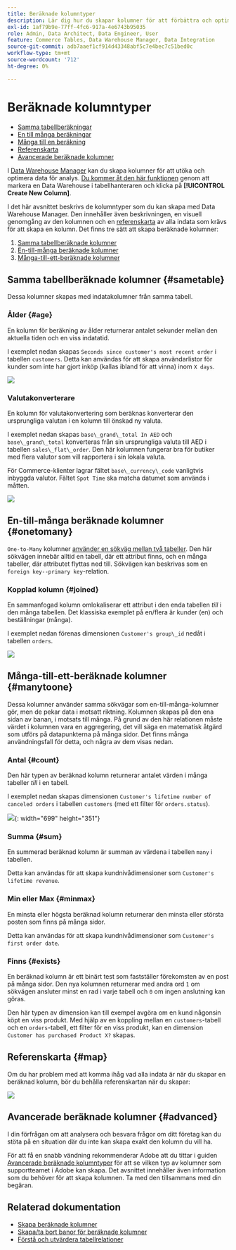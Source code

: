 ```yaml
---
title: Beräknade kolumntyper
description: Lär dig hur du skapar kolumner för att förbättra och optimera data för analys.
exl-id: 1af79b9e-77ff-4fc6-917a-4e6743b95035
role: Admin, Data Architect, Data Engineer, User
feature: Commerce Tables, Data Warehouse Manager, Data Integration
source-git-commit: adb7aaef1cf914d43348abf5c7e4bec7c51bed0c
workflow-type: tm+mt
source-wordcount: '712'
ht-degree: 0%

---
```


# Beräknade kolumntyper

* [Samma tabellberäkningar](#sametable)
* [En till många beräkningar](#onetomany)
* [Många till en beräkning](#manytoone)
* [Referenskarta](#map)
* [Avancerade beräknade kolumner](#advanced)

I [Data Warehouse Manager](../data-warehouse-mgr/tour-dwm.md) kan du skapa kolumner för att utöka och optimera data för analys. [Du kommer åt den här funktionen](../data-warehouse-mgr/creating-calculated-columns.md) genom att markera en Data Warehouse i tabellhanteraren och klicka på **[!UICONTROL Create New Column]**.

I det här avsnittet beskrivs de kolumntyper som du kan skapa med Data Warehouse Manager. Den innehåller även beskrivningen, en visuell genomgång av den kolumnen och en [referenskarta](#map) av alla indata som krävs för att skapa en kolumn. Det finns tre sätt att skapa beräknade kolumner:

1. [Samma tabellberäknade kolumner](#sametable)
1. [En-till-många beräknade kolumner](#onetomany)
1. [Många-till-ett-beräknade kolumner](#manytoone)

## Samma tabellberäknade kolumner {#sametable}

Dessa kolumner skapas med indatakolumner från samma tabell.

### Ålder {#age}

En kolumn för beräkning av ålder returnerar antalet sekunder mellan den aktuella tiden och en viss indatatid.

I exemplet nedan skapas `Seconds since customer's most recent order` i tabellen `customers`. Detta kan användas för att skapa användarlistor för kunder som inte har gjort inköp (kallas ibland för att vinna) inom `X days`.

![](../../assets/age.gif)

### Valutakonverterare

En kolumn för valutakonvertering som beräknas konverterar den ursprungliga valutan i en kolumn till önskad ny valuta.

I exemplet nedan skapas `base\_grand\_total In AED` och `base\_grand\_total` konverteras från sin ursprungliga valuta till AED i tabellen `sales\_flat\_order`. Den här kolumnen fungerar bra för butiker med flera valutor som vill rapportera i sin lokala valuta.

För Commerce-klienter lagrar fältet `base\_currency\_code` vanligtvis inbyggda valutor. Fältet `Spot Time` ska matcha datumet som används i måtten.

![](../../assets/currency_converter.png)

## En-till-många beräknade kolumner {#onetomany}

`One-to-Many` kolumner [använder en sökväg mellan två tabeller](../../data-analyst/data-warehouse-mgr/create-paths-calc-columns.md). Den här sökvägen innebär alltid en tabell, där ett attribut finns, och en många tabeller, där attributet flyttas ned till. Sökvägen kan beskrivas som en `foreign key--primary key`-relation.

### Kopplad kolumn {#joined}

En sammanfogad kolumn omlokaliserar ett attribut i den enda tabellen *till* i den många tabellen. Det klassiska exemplet på en/flera är kunder (en) och beställningar (många).

I exemplet nedan förenas dimensionen `Customer's group\_id` nedåt i tabellen `orders`.

![](../../assets/joined_column.gif)

## Många-till-ett-beräknade kolumner {#manytoone}

Dessa kolumner använder samma sökvägar som en-till-många-kolumner gör, men de pekar data i motsatt riktning. Kolumnen skapas på den ena sidan av banan, i motsats till många. På grund av den här relationen måste värdet i kolumnen vara en aggregering, det vill säga en matematisk åtgärd som utförs på datapunkterna på många sidor. Det finns många användningsfall för detta, och några av dem visas nedan.

### Antal {#count}

Den här typen av beräknad kolumn returnerar antalet värden i många tabeller *till* i en tabell.

I exemplet nedan skapas dimensionen `Customer's lifetime number of canceled orders` i tabellen `customers` (med ett filter för `orders.status`).

![](../../assets/many_to_one.gif){: width=&quot;699&quot; height=&quot;351&quot;}

### Summa {#sum}

En summerad beräknad kolumn är summan av värdena i tabellen `many` i tabellen.

Detta kan användas för att skapa kundnivådimensioner som `Customer's lifetime revenue`.

### Min eller Max {#minmax}

En minsta eller högsta beräknad kolumn returnerar den minsta eller största posten som finns på många sidor.

Detta kan användas för att skapa kundnivådimensioner som `Customer's first order date`.

### Finns {#exists}

En beräknad kolumn är ett binärt test som fastställer förekomsten av en post på många sidor. Den nya kolumnen returnerar med andra ord `1` om sökvägen ansluter minst en rad i varje tabell och `0` om ingen anslutning kan göras.

Den här typen av dimension kan till exempel avgöra om en kund någonsin köpt en viss produkt. Med hjälp av en koppling mellan en `customers`-tabell och en `orders`-tabell, ett filter för en viss produkt, kan en dimension `Customer has purchased Product X?` skapas.

## Referenskarta {#map}

Om du har problem med att komma ihåg vad alla indata är när du skapar en beräknad kolumn, bör du behålla referenskartan när du skapar:

![](../../assets/merged_reference_map.png)

## Avancerade beräknade kolumner {#advanced}

I din förfrågan om att analysera och besvara frågor om ditt företag kan du stöta på en situation där du inte kan skapa exakt den kolumn du vill ha.

För att få en snabb vändning rekommenderar Adobe att du tittar i guiden [Avancerade beräknade kolumntyper](../../data-analyst/data-warehouse-mgr/adv-calc-columns.md) för att se vilken typ av kolumner som supportteamet i Adobe kan skapa. Det avsnittet innehåller även information som du behöver för att skapa kolumnen. Ta med den tillsammans med din begäran.

## Relaterad dokumentation

* [Skapa beräknade kolumner](../../data-analyst/data-warehouse-mgr/creating-calculated-columns.md)
* [Skapa/ta bort banor för beräknade kolumner](../../data-analyst/data-warehouse-mgr/create-paths-calc-columns.md)
* [Förstå och utvärdera tabellrelationer](../../data-analyst/data-warehouse-mgr/table-relationships.md)
